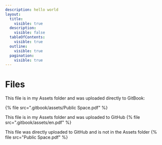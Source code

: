 ```yaml
---
description: hello world
layout:
  title:
    visible: true
  description:
    visible: false
  tableOfContents:
    visible: true
  outline:
    visible: true
  pagination:
    visible: true
---
```


# Files

This file is in my Assets folder and was uploaded directly to GitBook:

{% file src=".gitbook/assets/Public Space.pdf" %}

This file is in my Assets folder and was uploaded to GitHub
{% file src=".gitbook/assets/en.pdf" %}


This file was directly uploaded to GitHub and is not in the Assets folder
{% file src="Public Space.pdf" %}

